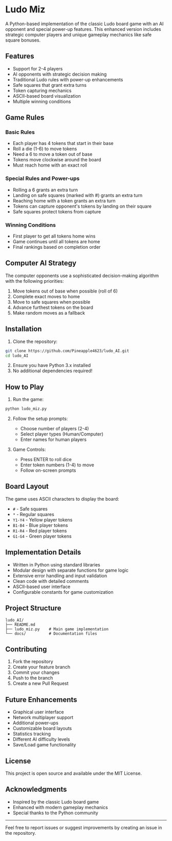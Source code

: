 # Ludo Miz

A Python-based implementation of the classic Ludo board game with an AI opponent and special power-up features. This enhanced version includes strategic computer players and unique gameplay mechanics like safe square bonuses.

## Features

- Support for 2-4 players
- AI opponents with strategic decision making
- Traditional Ludo rules with power-up enhancements
- Safe squares that grant extra turns
- Token capturing mechanics
- ASCII-based board visualization
- Multiple winning conditions

## Game Rules

### Basic Rules
- Each player has 4 tokens that start in their base
- Roll a die (1-6) to move tokens
- Need a 6 to move a token out of base
- Tokens move clockwise around the board
- Must reach home with an exact roll

### Special Rules and Power-ups
- Rolling a 6 grants an extra turn
- Landing on safe squares (marked with #) grants an extra turn
- Reaching home with a token grants an extra turn
- Tokens can capture opponent's tokens by landing on their square
- Safe squares protect tokens from capture

### Winning Conditions
- First player to get all tokens home wins
- Game continues until all tokens are home
- Final rankings based on completion order

## Computer AI Strategy

The computer opponents use a sophisticated decision-making algorithm with the following priorities:

1. Move tokens out of base when possible (roll of 6)
2. Complete exact moves to home
3. Move to safe squares when possible
4. Advance furthest tokens on the board
5. Make random moves as a fallback

## Installation

1. Clone the repository:
```bash
git clone https://github.com/Pineapple4623/ludo_AI.git
cd ludo_AI
```

2. Ensure you have Python 3.x installed
3. No additional dependencies required!

## How to Play

1. Run the game:
```bash
python ludo_miz.py
```

2. Follow the setup prompts:
   - Choose number of players (2-4)
   - Select player types (Human/Computer)
   - Enter names for human players

3. Game Controls:
   - Press ENTER to roll dice
   - Enter token numbers (1-4) to move
   - Follow on-screen prompts

## Board Layout

The game uses ASCII characters to display the board:
- `#` - Safe squares
- `*` - Regular squares
- `Y1-Y4` - Yellow player tokens
- `B1-B4` - Blue player tokens
- `R1-R4` - Red player tokens
- `G1-G4` - Green player tokens

## Implementation Details

- Written in Python using standard libraries
- Modular design with separate functions for game logic
- Extensive error handling and input validation
- Clean code with detailed comments
- ASCII-based user interface
- Configurable constants for game customization

## Project Structure

```
ludo_AI/
├── README.md
├── ludo_miz.py    # Main game implementation
└── docs/          # Documentation files
```

## Contributing

1. Fork the repository
2. Create your feature branch
3. Commit your changes
4. Push to the branch
5. Create a new Pull Request

## Future Enhancements

- Graphical user interface
- Network multiplayer support
- Additional power-ups
- Customizable board layouts
- Statistics tracking
- Different AI difficulty levels
- Save/Load game functionality

## License

This project is open source and available under the MIT License.


## Acknowledgments

- Inspired by the classic Ludo board game
- Enhanced with modern gameplay mechanics
- Special thanks to the Python community

---

Feel free to report issues or suggest improvements by creating an issue in the repository.
